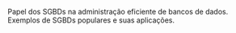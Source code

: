 Papel dos SGBDs na administração eficiente de bancos de dados.
Exemplos de SGBDs populares e suas aplicações.
